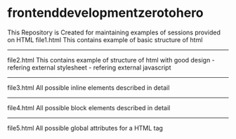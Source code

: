 # frontenddevelopmentzerotohero
This Repository is Created for maintaining examples of sessions provided on HTML 
file1.html 
This contains example of basic structure of html
<hr>
file2.html 
This contains example of  structure of html with good design
- refering external stylesheet
- refering external javascript
<hr>
file3.html
All possible inline elements described in detail
<hr>
file4.html 
All possible block elements described in detail
<hr>
file5.html 
All possible global attributes for a HTML tag

